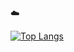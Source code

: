 :cloud:

[![Top Langs](https://github-readme-stats.vercel.app/api/top-langs/?username=da-ferreira)](https://github.com/anuraghazra/github-readme-stats)

